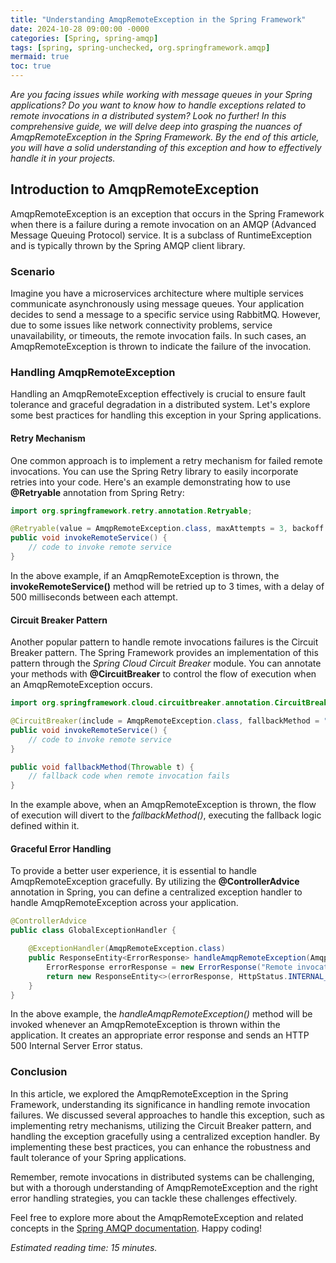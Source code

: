 ```yaml
---
title: "Understanding AmqpRemoteException in the Spring Framework"
date: 2024-10-28 09:00:00 -0000
categories: [Spring, spring-amqp]
tags: [spring, spring-unchecked, org.springframework.amqp]
mermaid: true
toc: true
---
```



*Are you facing issues while working with message queues in your Spring applications? Do you want to know how to handle exceptions related to remote invocations in a distributed system? Look no further! In this comprehensive guide, we will delve deep into grasping the nuances of AmqpRemoteException in the Spring Framework. By the end of this article, you will have a solid understanding of this exception and how to effectively handle it in your projects.*

## Introduction to AmqpRemoteException
AmqpRemoteException is an exception that occurs in the Spring Framework when there is a failure during a remote invocation on an AMQP (Advanced Message Queuing Protocol) service. It is a subclass of RuntimeException and is typically thrown by the Spring AMQP client library.

### Scenario
Imagine you have a microservices architecture where multiple services communicate asynchronously using message queues. Your application decides to send a message to a specific service using RabbitMQ. However, due to some issues like network connectivity problems, service unavailability, or timeouts, the remote invocation fails. In such cases, an AmqpRemoteException is thrown to indicate the failure of the invocation.

### Handling AmqpRemoteException
Handling an AmqpRemoteException effectively is crucial to ensure fault tolerance and graceful degradation in a distributed system. Let's explore some best practices for handling this exception in your Spring applications.

#### Retry Mechanism
One common approach is to implement a retry mechanism for failed remote invocations. You can use the Spring Retry library to easily incorporate retries into your code. Here's an example demonstrating how to use **@Retryable** annotation from Spring Retry:

```java
import org.springframework.retry.annotation.Retryable;

@Retryable(value = AmqpRemoteException.class, maxAttempts = 3, backoff = @Backoff(delay = 500))
public void invokeRemoteService() {
    // code to invoke remote service
}
```

In the above example, if an AmqpRemoteException is thrown, the **invokeRemoteService()** method will be retried up to 3 times, with a delay of 500 milliseconds between each attempt.

#### Circuit Breaker Pattern
Another popular pattern to handle remote invocations failures is the Circuit Breaker pattern. The Spring Framework provides an implementation of this pattern through the *Spring Cloud Circuit Breaker* module. You can annotate your methods with **@CircuitBreaker** to control the flow of execution when an AmqpRemoteException occurs.

```java
import org.springframework.cloud.circuitbreaker.annotation.CircuitBreaker;

@CircuitBreaker(include = AmqpRemoteException.class, fallbackMethod = "fallbackMethod")
public void invokeRemoteService() {
    // code to invoke remote service
}

public void fallbackMethod(Throwable t) {
    // fallback code when remote invocation fails
}
```

In the example above, when an AmqpRemoteException is thrown, the flow of execution will divert to the *fallbackMethod()*, executing the fallback logic defined within it.

#### Graceful Error Handling
To provide a better user experience, it is essential to handle AmqpRemoteException gracefully. By utilizing the **@ControllerAdvice** annotation in Spring, you can define a centralized exception handler to handle AmqpRemoteException across your application.

```java
@ControllerAdvice
public class GlobalExceptionHandler {

    @ExceptionHandler(AmqpRemoteException.class)
    public ResponseEntity<ErrorResponse> handleAmqpRemoteException(AmqpRemoteException ex) {
        ErrorResponse errorResponse = new ErrorResponse("Remote invocation failed", ex.getMessage());
        return new ResponseEntity<>(errorResponse, HttpStatus.INTERNAL_SERVER_ERROR);
    }
}
```

In the above example, the *handleAmqpRemoteException()* method will be invoked whenever an AmqpRemoteException is thrown within the application. It creates an appropriate error response and sends an HTTP 500 Internal Server Error status.

### Conclusion
In this article, we explored the AmqpRemoteException in the Spring Framework, understanding its significance in handling remote invocation failures. We discussed several approaches to handle this exception, such as implementing retry mechanisms, utilizing the Circuit Breaker pattern, and handling the exception gracefully using a centralized exception handler. By implementing these best practices, you can enhance the robustness and fault tolerance of your Spring applications.

Remember, remote invocations in distributed systems can be challenging, but with a thorough understanding of AmqpRemoteException and the right error handling strategies, you can tackle these challenges effectively.

Feel free to explore more about the AmqpRemoteException and related concepts in the [Spring AMQP documentation](https://docs.spring.io/spring-amqp/docs/current/reference/html/). Happy coding!

*Estimated reading time: 15 minutes.*
